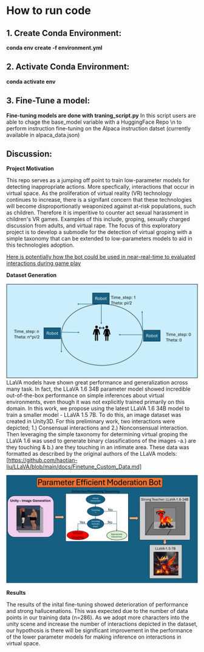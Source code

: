 # How to run code

## 1. Create Conda Environment:

**conda env create -f environment.yml**

## 2. Activate Conda Environment:

**conda activate env**

## 3. Fine-Tune a model:

**Fine-tuning models are done with traning_script.py**
In this script users are able to chage the base_model variable with a HuggingFace Repo \n
to perform instruction fine-tuning on the Alpaca instruction datset (currently available in alpaca_data.json)

## Discussion:

**Project Motivation**

This repo serves as a jumping off point to train low-parameter models for detecting inappropriate actions. More specfically, interactions that occur in virtual space. As the proliferation of virtual reality (VR) technology continues to increase, there is a signifant concern that these technologies will become disproportionatly weaponized against at-risk populations, such as children. Therefore it is imperitive to counter act sexual harassment in children's VR games. Examples of this include, groping, sexually charged discussion from adults, and virtual rape. The focus of this exploratory project is to develop a submodle for the detection of virtual groping with a simple taxonomy that can be extended to low-parameters models to aid in this technologies adoption.


[Here is potentially how the bot could be used in near-real-time to evaluated interactions during game play](assets/Media1.mp4)


**Dataset Generation**

![Data collection was performed with a constant radius equal to 5meters in virtual space. The data collection bot performed a circular trajectory.](assets/bot_collection.png)
LLaVA models have shown great performance and generalization across many task. In fact, the LLaVA 1.6 34B parameter model showed incredible out-of-the-box performance on simple inferences about virtual environments, even though it was not explicitly trained primarily on this domain. In this work, we propose using the latest LLaVA 1.6 34B model to train a smaller model - LLaVA 1.5 7B. To do this, an image dataset was created in Unity3D. For this preliminary work, two interactions were depicted; 1.) Consensual interactions and 2.) Nonconsensual interaction. Then leveraging the simple taxonomy for determining virtual groping the LLaVA 1.6 was used to generate binary classifications of the images -a.) are they touching & b.) are they touching in an intimate area. These data was formatted as described by the original authors of the LLaVA models: [https://github.com/haotian-liu/LLaVA/blob/main/docs/Finetune_Custom_Data.md]


![Data generation pipeline was created by leveraging the stronger LLaVA 1.6 34B parameter model to create question answer (QA) pairs. The QA pairs were used to fine-tune a LLaVA 1.5 7B parameter model - proposed to be the moderation bot.](assets/Parameter%20Efficient%20Moderation%20Bot.png)


**Results**

The results of the inital fine-tuning showed deterioration of performance and strong hallucenations. This was expected due to the number of data points in our training data (n=286). As we adopt more characters into the unity scene and increase the number of interactions depicted in the dataset, our hypothosis is there will be significant improvement in the performance of the lower parameter models for making inference on interactions in virtual space.
